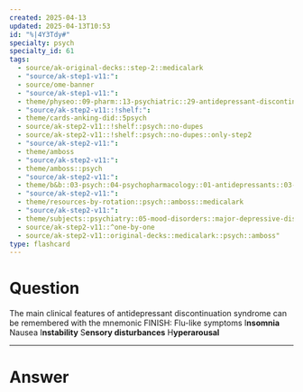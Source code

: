 ```yaml
---
created: 2025-04-13
updated: 2025-04-13T10:53
id: "%|4Y3Tdy#"
specialty: psych
specialty_id: 61
tags:
  - source/ak-original-decks::step-2::medicalark
  - "source/ak-step1-v11:": 
  - source/ome-banner
  - "source/ak-step1-v11:": 
  - theme/physeo::09-pharm::13-psychiatric::29-antidepressant-discontinuation-syndrome
  - "source/ak-step2-v11::!shelf:": 
  - theme/cards-anking-did::5psych
  - source/ak-step2-v11::!shelf::psych::no-dupes
  - source/ak-step2-v11::!shelf::psych::no-dupes::only-step2
  - "source/ak-step2-v11:": 
  - theme/amboss
  - "source/ak-step2-v11:": 
  - theme/amboss::psych
  - "source/ak-step2-v11:": 
  - theme/b&b::03-psych::04-psychopharmacology::01-antidepressants::03-ssris-and-snris
  - "source/ak-step2-v11:": 
  - theme/resources-by-rotation::psych::amboss::medicalark
  - "source/ak-step2-v11:": 
  - theme/subjects::psychiatry::05-mood-disorders::major-depressive-disorder::management::*antidepressant-discontinuation-syndrome
  - source/ak-step2-v11::^one-by-one
  - source/ak-step2-v11::original-decks::medicalark::psych::amboss"
type: flashcard
---
```


# Question
The main clinical features of antidepressant discontinuation syndrome can be remembered with the mnemonic FINISH:   Flu-like symptoms I**nsomnia** Nausea I**nstability** S**ensory disturbances** H**yperarousal**

---

# Answer
